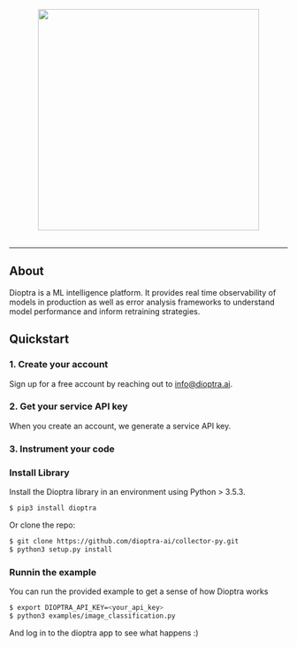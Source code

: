 <div align="center">
  <img src="https://dioptra-resources.s3.us-east-2.amazonaws.com/public_assets/dioptra/images/dioptra_logo_with_text.png" width="400" /><br><br>
</div>

---

## About

Dioptra is a ML intelligence platform. It provides real time observability of models in production as well as error analysis frameworks to understand model performance and inform retraining strategies.

## Quickstart


### 1. Create your account
Sign up for a free account by reaching out to <info@dioptra.ai>.


### 2. Get your service API key
When you create an account, we generate a service API key.


### 3. Instrument your code


### Install Library

Install the Dioptra library in an environment using Python > 3.5.3.
```sh
$ pip3 install dioptra
```

Or clone the repo:
```sh
$ git clone https://github.com/dioptra-ai/collector-py.git
$ python3 setup.py install
```

### Runnin the example

You can run the provided example to get a sense of how Dioptra works

```sh
$ export DIOPTRA_API_KEY=<your_api_key>
$ python3 examples/image_classification.py
```

And log in to the dioptra app to see what happens :)

